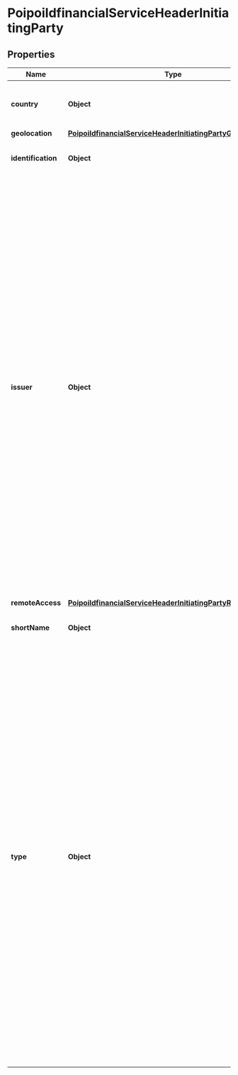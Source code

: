 # PoipoiIdfinancialServiceHeaderInitiatingParty

## Properties
Name | Type | Description | Notes
------------ | ------------- | ------------- | -------------
**country** | **Object** | Specifies an alpha string with a minimum length of 2 characters and a maximum length of 3 characters.&lt;br/&gt; |  [optional]
**geolocation** | [**PoipoiIdfinancialServiceHeaderInitiatingPartyGeolocation**](PoipoiIdfinancialServiceHeaderInitiatingPartyGeolocation.md) |  |  [optional]
**identification** | **Object** | Specifies a character string with a maximum length of 35 characters.&lt;br/&gt; | 
**issuer** | **Object** | Identification of the type of entity involved in a transaction.&lt;br/&gt;- **OPOI: OriginatingPOI**  : *Point Of Interaction initiating the card payment transaction.*&lt;br/&gt;- **MERC: Merchant**  : *Merchant providing goods and service in the card payment transaction.*&lt;br/&gt;- **ACCP: Acceptor**  : *Card acceptor, party accepting the card and presenting transaction data to the acquirer.*&lt;br/&gt;- **ITAG: IntermediaryAgent**  : *Party acting on behalf of other parties to process or forward data to other parties.*&lt;br/&gt;- **ACQR: Acquirer**  : *Entity acquiring card transactions.*&lt;br/&gt;- **CISS: CardIssuer**  : *Party that issues cards.*&lt;br/&gt;- **DLIS: DelegateIssuer**  : *Party to whom the card issuer delegates to authorise card payment transactions.*&lt;br/&gt;- **MTMG: MasterTerminalManager**  : *Responsible for the maintenance of a card payment acceptance terminal.*&lt;br/&gt;- **TAXH: TaxAuthority**  : *Tax authority.*&lt;br/&gt;- **TMGT: TerminalManager**  : *Responsible for one or several maintenance functions of a card payment acceptance terminal.*&lt;br/&gt; |  [optional]
**remoteAccess** | [**PoipoiIdfinancialServiceHeaderInitiatingPartyRemoteAccess**](PoipoiIdfinancialServiceHeaderInitiatingPartyRemoteAccess.md) |  |  [optional]
**shortName** | **Object** | Specifies a character string with a maximum length of 35 characters.&lt;br/&gt; |  [optional]
**type** | **Object** | Identification of the type of entity involved in a transaction.&lt;br/&gt;- **OPOI: OriginatingPOI**  : *Point Of Interaction initiating the card payment transaction.*&lt;br/&gt;- **MERC: Merchant**  : *Merchant providing goods and service in the card payment transaction.*&lt;br/&gt;- **ACCP: Acceptor**  : *Card acceptor, party accepting the card and presenting transaction data to the acquirer.*&lt;br/&gt;- **ITAG: IntermediaryAgent**  : *Party acting on behalf of other parties to process or forward data to other parties.*&lt;br/&gt;- **ACQR: Acquirer**  : *Entity acquiring card transactions.*&lt;br/&gt;- **CISS: CardIssuer**  : *Party that issues cards.*&lt;br/&gt;- **DLIS: DelegateIssuer**  : *Party to whom the card issuer delegates to authorise card payment transactions.*&lt;br/&gt;- **MTMG: MasterTerminalManager**  : *Responsible for the maintenance of a card payment acceptance terminal.*&lt;br/&gt;- **TAXH: TaxAuthority**  : *Tax authority.*&lt;br/&gt;- **TMGT: TerminalManager**  : *Responsible for one or several maintenance functions of a card payment acceptance terminal.*&lt;br/&gt; |  [optional]
